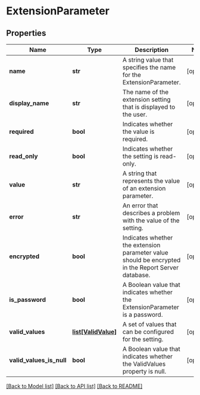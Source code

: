 # ExtensionParameter

## Properties
Name | Type | Description | Notes
------------ | ------------- | ------------- | -------------
**name** | **str** | A string value that specifies the name for the ExtensionParameter. | [optional] 
**display_name** | **str** | The name of the extension setting that is displayed to the user. | [optional] 
**required** | **bool** | Indicates whether the value is required. | [optional] 
**read_only** | **bool** | Indicates whether the setting is read-only. | [optional] 
**value** | **str** | A string that represents the value of an extension parameter. | [optional] 
**error** | **str** | An error that describes a problem with the value of the setting. | [optional] 
**encrypted** | **bool** | Indicates whether the extension parameter value should be encrypted in the Report Server database. | [optional] 
**is_password** | **bool** | A Boolean value that indicates whether the ExtensionParameter is a password. | [optional] 
**valid_values** | [**list[ValidValue]**](ValidValue.md) | A set of values that can be configured for the setting. | [optional] 
**valid_values_is_null** | **bool** | A Boolean value that indicates whether the ValidValues property is null. | [optional] 

[[Back to Model list]](../README.md#documentation-for-models) [[Back to API list]](../README.md#documentation-for-api-endpoints) [[Back to README]](../README.md)


